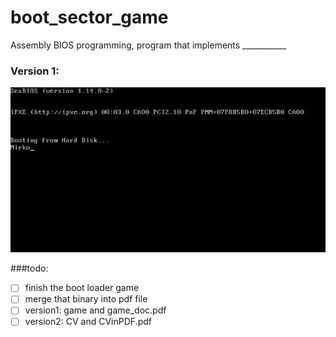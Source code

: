 # boot_sector_game
Assembly BIOS programming, program that implements ___________


### Version 1:<br>
![Version 1](img/version1.jpg)


###todo:
- [ ] finish the boot loader game
- [ ] merge that binary into pdf file
- [ ] version1: game and game_doc.pdf
- [ ] version2: CV and CVinPDF.pdf
